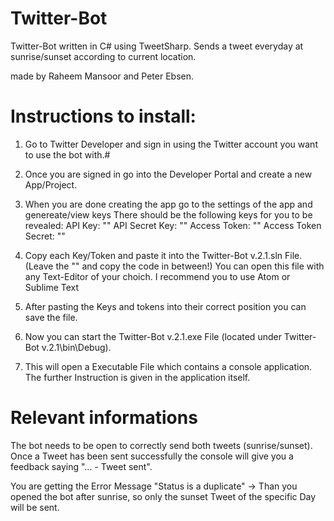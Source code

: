 # Twitter-Bot
Twitter-Bot written in C# using TweetSharp. Sends a tweet everyday at sunrise/sunset according to current location.

made by Raheem Mansoor and Peter Ebsen. 


# Instructions to install:

1. Go to Twitter Developer and sign in using the Twitter account you want to use the bot with.#

2. Once you are signed in go into the Developer Portal and create a new App/Project.

3. When you are done creating the app go to the settings of the app and genereate/view keys
   There should be the following keys for you to be revealed:
   API Key: ""
   API Secret Key: ""
   Access Token: ""
   Access Token Secret: ""
   
4. Copy each Key/Token and paste it into the Twitter-Bot v.2.1.sln File. (Leave the "" and copy the code in between!)
   You can open this file with any Text-Editor of your choich. I recommend you to use Atom or Sublime Text
   
5. After pasting the Keys and tokens into their correct position you can save the file. 

6. Now you can start the Twitter-Bot v.2.1.exe File (located under Twitter-Bot v.2.1\bin\Debug).

7. This will open a Executable File which contains a console application. The further Instruction is given in the application itself.



# Relevant informations

The bot needs to be open to correctly send both tweets (sunrise/sunset).
Once a Tweet has been sent successfully the console will give you a feedback saying "... - Tweet sent".


You are getting the Error Message "Status is a duplicate" -> Than you opened the bot after sunrise, so only the sunset Tweet of the specific Day will be sent.



